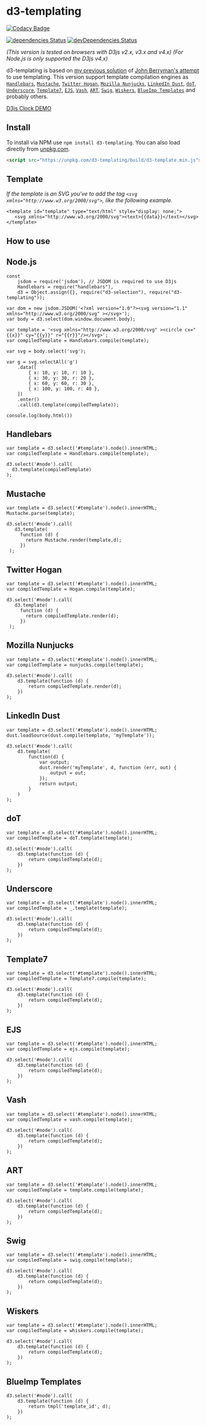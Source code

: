 d3-templating
==========
[![Codacy Badge](https://api.codacy.com/project/badge/Grade/f424dd4911324201a86c9543e192c4e6)](https://www.codacy.com/app/jkutianski/d3-templating?utm_source=github.com&amp;utm_medium=referral&amp;utm_content=jkutianski/d3-templating&amp;utm_campaign=Badge_Grade)

[![dependencies Status](https://david-dm.org/jkutianski/d3-templating/status.svg)](https://david-dm.org/jkutianski/d3-templating)
[![devDependencies Status](https://david-dm.org/jkutianski/d3-templating/dev-status.svg)](https://david-dm.org/jkutianski/d3-templating?type=dev)

*(This version is tested on browsers with D3js v2.x, v3.x and v4.x)*
*(For Node.js is only supported the D3js v4.x)*

d3-templating is based on [my previous solution](http://bl.ocks.org/jkutianski/7556191) of [John Berryman's attempt](http://bl.ocks.org/JnBrymn/2295155) to use templating.
This version support template compilation engines as [`Handlebars`](http://handlebarsjs.com/), [`Mustache`](https://mustache.github.io/), [`Twitter Hogan`](http://twitter.github.io/hogan.js/), [`Mozilla Nunjucks`](https://mozilla.github.io/nunjucks/), [`LinkedIn Dust`](http://www.dustjs.com/), [`doT`](https://olado.github.io/doT/), [`Underscore`](http://underscorejs.org/#template), [`Template7`](http://idangero.us/template7/), [`EJS`](http://ejs.co/), [`Vash`](https://github.com/kirbysayshi/vash), [`ART`](https://aui.github.io/art-template/), [`Swig`](http://node-swig.github.io/swig-templates/), [`Wiskers`](https://github.com/gsf/whiskers.js), [`BlueImp Templates`](https://blueimp.github.io/JavaScript-Templates/) and probably others.

[D3js Clock DEMO](http://bl.ocks.org/jkutianski/0601ad01f560d49a5967)

Install
-------
To install via NPM use `npm install d3-templating`. You can also load directly from [unpkg.com](https://unpkg.com/d3-templating/).

```html
<script src="https://unpkg.com/d3-templating/build/d3-template.min.js"></script>
```

Template
--------
*If the template is an SVG you've to add the tag `<svg xmlns="http://www.w3.org/2000/svg">`, like the following example.*
```
<template id="template" type="text/html" style="display: none;">
   <svg xmlns="http://www.w3.org/2000/svg"><text>{{data}}</text></svg>
</template>
```
How to use
----------

Node.js
-------
```
const
    jsdom = require('jsdom'), // JSDOM is required to use D3js
    Handlebars = require("handlebars"),
    d3 = Object.assign({}, require("d3-selection"), require("d3-templating"));

var dom = new jsdom.JSDOM('<?xml version="1.0"?><svg version="1.1" xmlns="http://www.w3.org/2000/svg" ></svg>');
var body = d3.select(dom.window.document.body);

var template = '<svg xmlns="http://www.w3.org/2000/svg" ><circle cx="{{x}}" cy="{{y}}" r="{{r}}"/></svg>';
var compiledTemplate = Handlebars.compile(template);

var svg = body.select('svg');

var g = svg.selectAll('g')
    .data([
        { x: 10, y: 10, r: 10 },
        { x: 30, y: 30, r: 20 },
        { x: 60, y: 60, r: 30 },
        { x: 100, y: 100, r: 40 },
    ])
    .enter()
    .call(d3.template(compiledTemplate));

console.log(body.html())
```

Handlebars
----------
```
var template = d3.select('#template').node().innerHTML;
var compiledTemplate = Handlebars.compile(template);

d3.select('#node').call(
  d3.template(compiledTemplate)
);
```
Mustache
--------
```
var template = d3.select('#template').node().innerHTML;
Mustache.parse(template);

d3.select('#node').call(
   d3.template(
     function (d) {
       return Mustache.render(template,d);
     })
 );
```
Twitter Hogan
-------------
```
var template = d3.select('#template').node().innerHTML;
var compiledTemplate = Hogan.compile(template);

d3.select('#node').call(
   d3.template(
     function (d) {
       return compiledTemplate.render(d);
     })
 );
```
Mozilla Nunjucks
----------------
```
var template = d3.select('#template').node().innerHTML;
var compiledTemplate = nunjucks.compile(template);

d3.select('#node').call(
    d3.template(function (d) {
        return compiledTemplate.render(d);
    })
);
```
LinkedIn Dust
-------------
```
var template = d3.select('#template').node().innerHTML;
dust.loadSource(dust.compile(template, 'myTemplate'));

d3.select('#node').call(
    d3.template(
        function(d) {
            var output;
            dust.render('myTemplate', d, function (err, out) {
                output = out;
            });
            return output;
        }
    )
);
```
doT
---
```
var template = d3.select('#template').node().innerHTML;
var compiledTemplate = doT.template(template);

d3.select('#node').call(
    d3.template(function (d) {
        return compiledTemplate(d);
    })
);
```
Underscore
----------
```
var template = d3.select('#template').node().innerHTML;
var compiledTemplate = _.template(template);

d3.select('#node').call(
    d3.template(function (d) {
        return compiledTemplate(d);
    })
);
```
Template7
---------
```
var template = d3.select('#template').node().innerHTML;
var compiledTemplate = Template7.compile(template);

d3.select('#node').call(
    d3.template(function (d) {
        return compiledTemplate(d);
    })
);
```
EJS
---
```
var template = d3.select('#template').node().innerHTML;
var compiledTemplate = ejs.compile(template);

d3.select('#node').call(
    d3.template(function (d) {
        return compiledTemplate(d);
    })
);
```
Vash
----
```
var template = d3.select('#template').node().innerHTML;
var compiledTemplate = vash.compile(template);

d3.select('#node').call(
    d3.template(function (d) {
        return compiledTemplate(d);
    })
);
```

ART
----
```
var template = d3.select('#template').node().innerHTML;
var compiledTemplate = template.compile(template);

d3.select('#node').call(
    d3.template(function (d) {
        return compiledTemplate(d);
    })
);
```

Swig
----
```
var template = d3.select('#template').node().innerHTML;
var compiledTemplate = swig.compile(template);

d3.select('#node').call(
    d3.template(function (d) {
        return compiledTemplate(d);
    })
);
```

Wiskers
-------
```
var template = d3.select('#template').node().innerHTML;
var compiledTemplate = whiskers.compile(template);

d3.select('#node').call(
    d3.template(function (d) {
        return compiledTemplate(d);
    })
);
```

BlueImp Templates
----------------
```
d3.select('#node').call(
    d3.template(function (d) {
        return tmpl('template_id', d);
    })
);
```